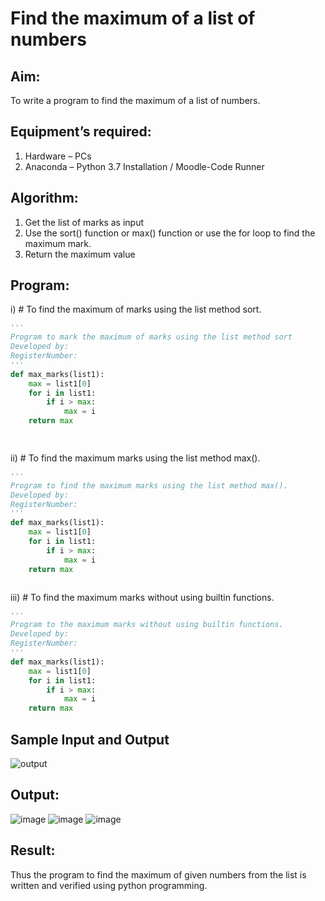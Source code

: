 # Find the maximum of a list of numbers
## Aim:
To write a program to find the maximum of a list of numbers.
## Equipment’s required:
1.	Hardware – PCs
2.	Anaconda – Python 3.7 Installation / Moodle-Code Runner
## Algorithm:
1.	Get the list of marks as input
2.	Use the sort() function or max() function or use the for loop to find the maximum mark.
3.	Return the maximum value
## Program:


i)	# To find the maximum of marks using the list method sort.
```Python
''' 
Program to mark the maximum of marks using the list method sort
Developed by: 
RegisterNumber: 
'''
def max_marks(list1):
    max = list1[0]
    for i in list1:
        if i > max:
            max = i
    return max
    



```

ii)	# To find the maximum marks using the list method max().
```Python
''' 
Program to find the maximum marks using the list method max().
Developed by: 
RegisterNumber: 
'''
def max_marks(list1):
    max = list1[0]
    for i in list1:
        if i > max:
            max = i
    return max



```

iii) # To find the maximum marks without using builtin functions.
```Python
''' 
Program to the maximum marks without using builtin functions.
Developed by: 
RegisterNumber: 
'''
def max_marks(list1):
    max = list1[0]
    for i in list1:
        if i > max:
            max = i
    return max


```
## Sample Input and Output
![output](./img/max_marks1.jpg) 

## Output:
![image](https://github.com/rohitgunasekaran/FindMaximum/assets/119404546/30e02d3c-4544-465f-809f-c20b698bfd44)
![image](https://github.com/rohitgunasekaran/FindMaximum/assets/119404546/bd35db25-2fcd-434e-aca7-90cada3068c8)
![image](https://github.com/rohitgunasekaran/FindMaximum/assets/119404546/51bed6c5-a73d-4563-a009-6bb6a8c1a04c)


## Result:
Thus the program to find the maximum of given numbers from the list is written and verified using python programming.
